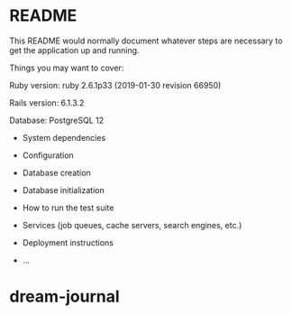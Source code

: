 # README

This README would normally document whatever steps are necessary to get the
application up and running.

Things you may want to cover:

Ruby version: ruby 2.6.1p33 (2019-01-30 revision 66950)

Rails version: 6.1.3.2

Database: PostgreSQL 12

* System dependencies

* Configuration

* Database creation

* Database initialization

* How to run the test suite

* Services (job queues, cache servers, search engines, etc.)

* Deployment instructions

* ...
# dream-journal
